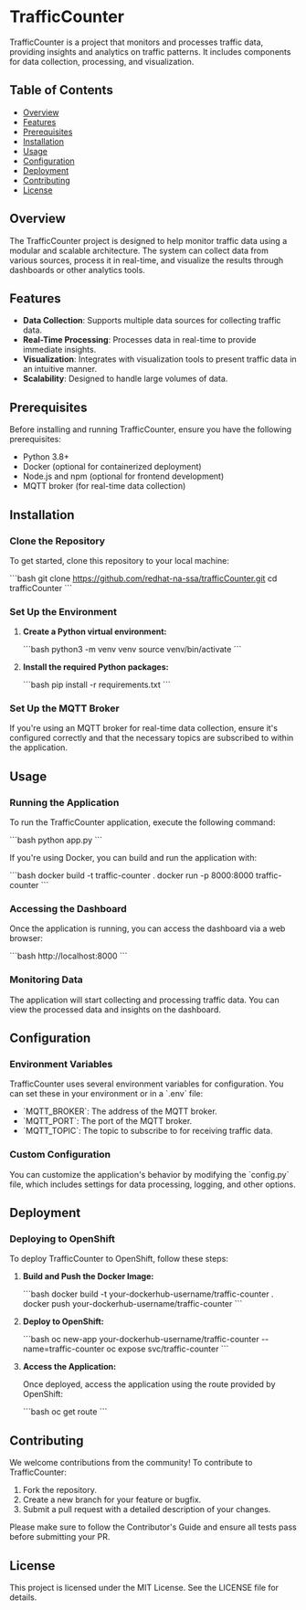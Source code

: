 
# TrafficCounter

TrafficCounter is a project that monitors and processes traffic data, providing insights and analytics on traffic patterns. It includes components for data collection, processing, and visualization.

## Table of Contents

- [Overview](#overview)
- [Features](#features)
- [Prerequisites](#prerequisites)
- [Installation](#installation)
- [Usage](#usage)
- [Configuration](#configuration)
- [Deployment](#deployment)
- [Contributing](#contributing)
- [License](#license)

## Overview

The TrafficCounter project is designed to help monitor traffic data using a modular and scalable architecture. The system can collect data from various sources, process it in real-time, and visualize the results through dashboards or other analytics tools.

## Features

- **Data Collection**: Supports multiple data sources for collecting traffic data.
- **Real-Time Processing**: Processes data in real-time to provide immediate insights.
- **Visualization**: Integrates with visualization tools to present traffic data in an intuitive manner.
- **Scalability**: Designed to handle large volumes of data.

## Prerequisites

Before installing and running TrafficCounter, ensure you have the following prerequisites:

- Python 3.8+
- Docker (optional for containerized deployment)
- Node.js and npm (optional for frontend development)
- MQTT broker (for real-time data collection)

## Installation

### Clone the Repository

To get started, clone this repository to your local machine:

\`\`\`bash
git clone https://github.com/redhat-na-ssa/trafficCounter.git
cd trafficCounter
\`\`\`

### Set Up the Environment

1. **Create a Python virtual environment:**

    \`\`\`bash
    python3 -m venv venv
    source venv/bin/activate
    \`\`\`

2. **Install the required Python packages:**

    \`\`\`bash
    pip install -r requirements.txt
    \`\`\`

### Set Up the MQTT Broker

If you're using an MQTT broker for real-time data collection, ensure it's configured correctly and that the necessary topics are subscribed to within the application.

## Usage

### Running the Application

To run the TrafficCounter application, execute the following command:

\`\`\`bash
python app.py
\`\`\`

If you're using Docker, you can build and run the application with:

\`\`\`bash
docker build -t traffic-counter .
docker run -p 8000:8000 traffic-counter
\`\`\`

### Accessing the Dashboard

Once the application is running, you can access the dashboard via a web browser:

\`\`\`bash
http://localhost:8000
\`\`\`

### Monitoring Data

The application will start collecting and processing traffic data. You can view the processed data and insights on the dashboard.

## Configuration

### Environment Variables

TrafficCounter uses several environment variables for configuration. You can set these in your environment or in a \`.env\` file:

- \`MQTT_BROKER\`: The address of the MQTT broker.
- \`MQTT_PORT\`: The port of the MQTT broker.
- \`MQTT_TOPIC\`: The topic to subscribe to for receiving traffic data.

### Custom Configuration

You can customize the application's behavior by modifying the \`config.py\` file, which includes settings for data processing, logging, and other options.

## Deployment

### Deploying to OpenShift

To deploy TrafficCounter to OpenShift, follow these steps:

1. **Build and Push the Docker Image:**

    \`\`\`bash
    docker build -t your-dockerhub-username/traffic-counter .
    docker push your-dockerhub-username/traffic-counter
    \`\`\`

2. **Deploy to OpenShift:**

    \`\`\`bash
    oc new-app your-dockerhub-username/traffic-counter --name=traffic-counter
    oc expose svc/traffic-counter
    \`\`\`

3. **Access the Application:**

    Once deployed, access the application using the route provided by OpenShift:

    \`\`\`bash
    oc get route
    \`\`\`

## Contributing

We welcome contributions from the community! To contribute to TrafficCounter:

1. Fork the repository.
2. Create a new branch for your feature or bugfix.
3. Submit a pull request with a detailed description of your changes.

Please make sure to follow the Contributor's Guide and ensure all tests pass before submitting your PR.

## License

This project is licensed under the MIT License. See the LICENSE file for details.

